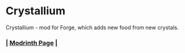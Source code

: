 # Crystallium

Crystallium - mod for Forge, which adds new food from new crystals.

### | [Modrinth Page](https://modrinth.com/mod/crystallium) |
